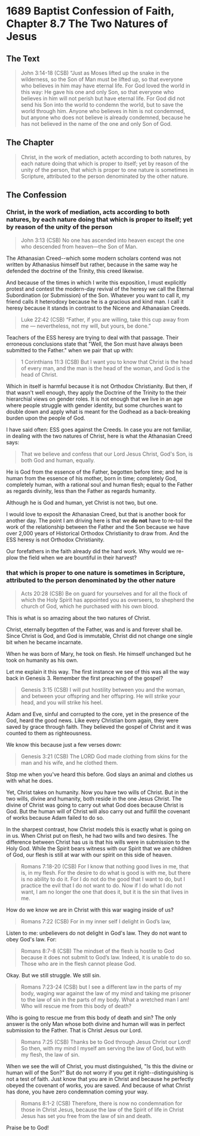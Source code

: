 # 1689 Baptist Confession of Faith, Chapter 8.7 The Two Natures of Jesus

## The Text

>John 3:14-18 (CSB) “Just as Moses lifted up the snake in the wilderness, so the Son of Man must be lifted up, so that everyone who believes in him may have eternal life. For God loved the world in this way: He gave his one and only Son, so that everyone who believes in him will not perish but have eternal life. For God did not send his Son into the world to condemn the world, but to save the world through him. Anyone who believes in him is not condemned, but anyone who does not believe is already condemned, because he has not believed in the name of the one and only Son of God.

## The Chapter

>Christ, in the work of mediation, acteth according to both natures, by each nature doing that which is proper to itself; yet by reason of the unity of the person, that which is proper to one nature is sometimes in Scripture, attributed to the person denominated by the other nature.

## The Confession

### Christ, in the work of mediation, acts according to both natures, by each nature doing that which is proper to itself; yet by reason of the unity of the person

>John 3:13 (CSB) No one has ascended into heaven except the one who descended from heaven—the Son of Man.

The Athanasian Creed--which some modern scholars contend was not written by Athanasius himself but rather, because in the same way he defended the doctrine of the Trinity, this creed likewise.

And because of the times in which I write this exposition, I must explicitly protest and contest the modern-day revival of the heresy we call the Eternal Subordination (or Submission) of the Son. Whatever you want to call it, my friend calls it heterodoxy because he is a gracious and kind man. I call it heresy because it stands in contrast to the Nicene and Athanasian Creeds.

>Luke 22:42 (CSB) “Father, if you are willing, take this cup away from me — nevertheless, not my will, but yours, be done.”

Teachers of the ESS heresy are trying to deal with that passage. Their erroneous conclusions state that "Well, the Son must have always been submitted to the Father." when we pair that up with:

>1 Corinthians 11:3 (CSB) But I want you to know that Christ is the head of every man, and the man is the head of the woman, and God is the head of Christ.

Which in itself is harmful because it is not Orthodox Christianity. But then, if that wasn't well enough, they apply the Doctrine of the Trinity to the their hierarchial views on gender roles. It is not enough that we live in an age where people struggle with gender identity, but some churches want to double down and apply what is meant for the Godhead as a back-breaking burden upon the people of God.

I have said often: ESS goes against the Creeds. In case you are not familiar, in dealing with the two natures of Christ, here is what the Athanasian Creed says:

>  That we believe and confess
  that our Lord Jesus Christ, God's Son,
  is both God and human, equally.

  He is God from the essence of the Father,
  begotten before time;
  and he is human from the essence of his mother,
  born in time;
  completely God, completely human,
  with a rational soul and human flesh;
  equal to the Father as regards divinity,
  less than the Father as regards humanity.

  Although he is God and human,
  yet Christ is not two, but one.

I would love to exposit the Athanasian Creed, but that is another book for another day. The point I am driving here is that we **do not** have to re-toil the work of the relationship between the Father and the Son because we have over 2,000 years of Historical Orthodox Christianity to draw from. And the ESS heresy is not Orthodox Christianity.

Our forefathers in the faith already did the hard work. Why would we re-plow the field when we are bountiful in their harvest?

### that which is proper to one nature is sometimes in Scripture, attributed to the person denominated by the other nature

>Acts 20:28 (CSB) Be on guard for yourselves and for all the flock of which the Holy Spirit has appointed you as overseers, to shepherd the church of God, which he purchased with his own blood.

This is what is so amazing about the two natures of Christ.

Christ, eternally begotten of the Father, was and is and forever shall be. Since Christ is God, and God is immutable, Christ did not change one single bit when he became incarnate.

When he was born of Mary, he took on flesh. He himself unchanged but he took on humanity as his own.

Let me explain it this way. The first instance we see of this was all the way back in Genesis 3. Remember the first preaching of the gospel?

>Genesis 3:15 (CSB) I will put hostility between you and the woman, and between your offspring and her offspring. He will strike your head, and you will strike his heel.

Adam and Eve, sinful and corrupted to the core, yet in the presence of the God, heard the good news. Like every Christian born again, they were saved by grace through faith. They believed the gospel of Christ and it was counted to them as righteousness.

We know this because just a few verses down:

>Genesis 3:21 (CSB) The LORD God made clothing from skins for the man and his wife, and he clothed them.

Stop me when you've heard this before. God slays an animal and clothes us with what he does.

Yet, Christ takes on humanity. Now you have two wills of Christ. But in the two wills, divine and humanity, both reside in the one Jesus Christ. The divine of Christ was going to carry out what God does because Christ is God. But the human will of Christ will also carry out and fulfill the covenant of works because Adam failed to do so.

In the sharpest contrast, how Christ models this is exactly what is going on in us. When Christ put on flesh, he had two wills and two desires. The difference between Christ has us is that his wills were in submission to the Holy God. While the Spirit bears witness with our Spirit that we are children of God, our flesh is still at war with our spirit on this side of heaven.

>Romans 7:18-20 (CSB) For I know that nothing good lives in me, that is, in my flesh. For the desire to do what is good is with me, but there is no ability to do it. For I do not do the good that I want to do, but I practice the evil that I do not want to do. Now if I do what I do not want, I am no longer the one that does it, but it is the sin that lives in me.

How do we know we are in Christ with this war waging inside of us?

>Romans 7:22 (CSB) For in my inner self I delight in God’s law,

Listen to me: unbelievers do not delight in God's law. They do not want to obey God's law. For:

>Romans 8:7-8 (CSB) The mindset of the flesh is hostile to God because it does not submit to God’s law. Indeed, it is unable to do so. Those who are in the flesh cannot please God.

Okay. But we still struggle. We still sin. 

>Romans 7:23-24 (CSB) but I see a different law in the parts of my body, waging war against the law of my mind and taking me prisoner to the law of sin in the parts of my body. What a wretched man I am! Who will rescue me from this body of death?

Who is going to rescue me from this body of death and sin? The only answer is the only Man whose both divine and human will was in perfect submission to the Father. That is Christ Jesus our Lord.

>Romans 7:25 (CSB) Thanks be to God through Jesus Christ our Lord! So then, with my mind I myself am serving the law of God, but with my flesh, the law of sin.

When we see the will of Christ, you must distinguished, "Is this the divine or human will of the Son?" But do not worry if you get it right--distinguishing is not a test of faith. Just know that you are in Christ and because he perfectly obeyed the covenant of works, you are saved. And because of what Christ has done, you have zero condemnation coming your way.

>Romans 8:1-2 (CSB) Therefore, there is now no condemnation for those in Christ Jesus, because the law of the Spirit of life in Christ Jesus has set you free from the law of sin and death.

Praise be to God!

